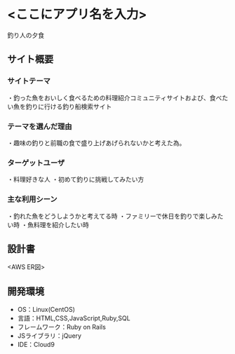 # <ここにアプリ名を入力>　
釣り人の夕食　
## サイト概要
### サイトテーマ
・釣った魚をおいしく食べるための料理紹介コミュニティサイトおよび、食べたい魚を釣りに行ける釣り船検索サイト


### テーマを選んだ理由
・趣味の釣りと前職の食で盛り上げあげられないかと考えた為。
### ターゲットユーザ
・料理好きな人
・初めて釣りに挑戦してみたい方

### 主な利用シーン
・釣れた魚をどうしようかと考えてる時
・ファミリーで休日を釣りで楽しみたい時
・魚料理を紹介したい時
## 設計書
<AWS ER図>

## 開発環境
- OS：Linux(CentOS)
- 言語：HTML,CSS,JavaScript,Ruby,SQL
- フレームワーク：Ruby on Rails
- JSライブラリ：jQuery
- IDE：Cloud9


